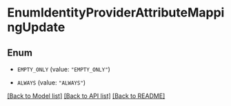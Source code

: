 # EnumIdentityProviderAttributeMappingUpdate

## Enum


* `EMPTY_ONLY` (value: `"EMPTY_ONLY"`)

* `ALWAYS` (value: `"ALWAYS"`)


[[Back to Model list]](../README.md#documentation-for-models) [[Back to API list]](../README.md#documentation-for-api-endpoints) [[Back to README]](../README.md)


